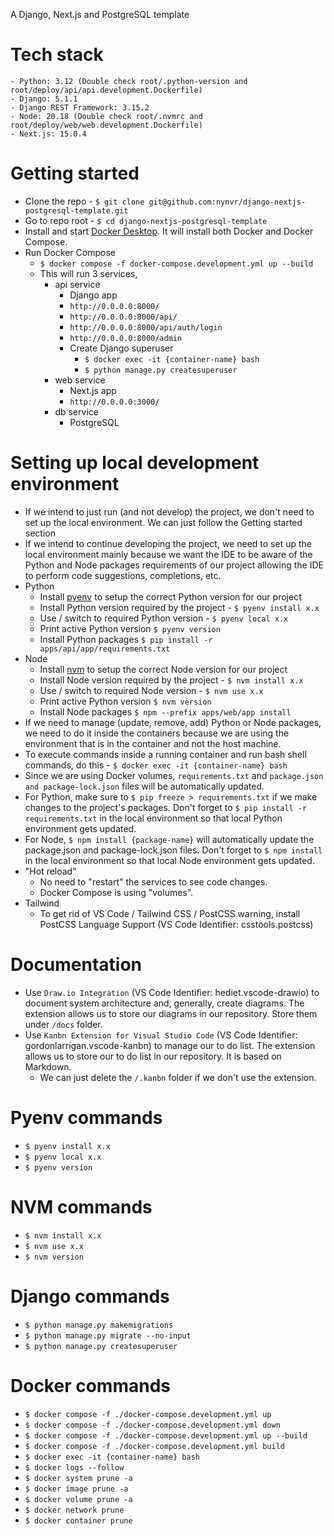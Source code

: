 A Django, Next.js and PostgreSQL template

# Tech stack

```
- Python: 3.12 (Double check root/.python-version and root/deploy/api/api.development.Dockerfile)
- Django: 5.1.1
- Django REST Framework: 3.15.2
- Node: 20.18 (Double check root/.nvmrc and root/deploy/web/web.development.Dockerfile)
- Next.js: 15.0.4
```

# Getting started

- Clone the repo - `$ git clone git@github.com:nynvr/django-nextjs-postgresql-template.git`
- Go to repo root - `$ cd django-nextjs-postgresql-template`
- Install and start [Docker Desktop](https://www.docker.com/products/docker-desktop/). It will install both Docker and Docker Compose.
- Run Docker Compose
  - `$ docker compose -f docker-compose.development.yml up --build`
  - This will run 3 services,
    - api service
      - Django app
      - `http://0.0.0.0:8000/`
      - `http://0.0.0.0:8000/api/`
      - `http://0.0.0.0:8000/api/auth/login`
      - `http://0.0.0.0:8000/admin`
      - Create Django superuser
        - `$ docker exec -it {container-name} bash`
        - `$ python manage.py createsuperuser`
    - web service
      - Next.js app
      - `http://0.0.0.0:3000/`
    - db service
      - PostgreSQL

# Setting up local development environment

- If we intend to just run (and not develop) the project, we don't need to set up the local environment. We can just follow the Getting started section
- If we intend to continue developing the project, we need to set up the local environment mainly because we want the IDE to be aware of the Python and Node packages requirements of our project allowing the IDE to perform code suggestions, completions, etc.
- Python
  - Install [pyenv](https://github.com/pyenv/pyenv?tab=readme-ov-file#installation) to setup the correct Python version for our project
  - Install Python version required by the project - `$ pyenv install x.x`
  - Use / switch to required Python version - `$ pyenv local x.x`
  - Print active Python version `$ pyenv version`
  - Install Python packages `$ pip install -r apps/api/app/requirements.txt`
- Node
  - Install [nvm](https://github.com/nvm-sh/nvm?tab=readme-ov-file#installing-and-updating) to setup the correct Node version for our project
  - Install Node version required by the project - `$ nvm install x.x`
  - Use / switch to required Node version - `$ nvm use x.x`
  - Print active Python version `$ nvm version`
  - Install Node packages `$ npm --prefix apps/web/app install`
- If we need to manage (update, remove, add) Python or Node packages, we need to do it inside the containers because we are using the environment that is in the container and not the host machine.
- To execute commands inside a running container and run bash shell commands, do this - `$ docker exec -it {container-name} bash`
- Since we are using Docker volumes, `requirements.txt` and `package.json and package-lock.json` files will be automatically updated.
- For Python, make sure to `$ pip freeze > requirements.txt` if we make changes to the project's packages. Don't forget to `$ pip install -r requirements.txt` in the local environment so that local Python environment gets updated.
- For Node, `$ npm install {package-name}` will automatically update the package.json and package-lock.json files. Don't forget to `$ npm install` in the local environment so that local Node environment gets updated.
- "Hot reload"
  - No need to "restart" the services to see code changes.
  - Docker Compose is using "volumes".
- Tailwind
  - To get rid of VS Code / Tailwind CSS / PostCSS warning, install PostCSS Language Support (VS Code Identifier: csstools.postcss)

# Documentation

- Use `Draw.io Integration` (VS Code Identifier: hediet.vscode-drawio) to document system architecture and, generally, create diagrams. The extension allows us to store our diagrams in our repository. Store them under `/docs` folder.
- Use `Kanbn Extension for Visual Studio Code` (VS Code Identifier: gordonlarrigan.vscode-kanbn) to manage our to do list. The extension allows us to store our to do list in our repository. It is based on Markdown.
  - We can just delete the `/.kanbn` folder if we don't use the extension.

# Pyenv commands

- `$ pyenv install x.x`
- `$ pyenv local x.x`
- `$ pyenv version`

# NVM commands

- `$ nvm install x.x`
- `$ nvm use x.x`
- `$ nvm version`

# Django commands

- `$ python manage.py makemigrations`
- `$ python manage.py migrate --no-input`
- `$ python manage.py createsuperuser`

# Docker commands

- `$ docker compose -f ./docker-compose.development.yml up`
- `$ docker compose -f ./docker-compose.development.yml down`
- `$ docker compose -f ./docker-compose.development.yml up --build`
- `$ docker compose -f ./docker-compose.development.yml build`
- `$ docker exec -it {container-name} bash`
- `$ docker logs --follow`
- `$ docker system prune -a`
- `$ docker image prune -a`
- `$ docker volume prune -a`
- `$ docker network prune`
- `$ docker container prune`
